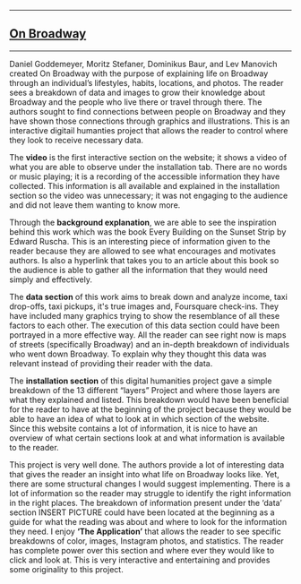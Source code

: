 ---
## [On Broadway](http://www.on-broadway.nyc/) ##
 ---
 Daniel Goddemeyer, Moritz Stefaner, Dominikus Baur, and Lev Manovich created On Broadway with the purpose of explaining life on Broadway through an individual’s lifestyles, habits, locations, and photos. The reader sees a breakdown of data and images to grow their knowledge about Broadway and the people who live there or travel through there. The authors sought to find connections between people on Broadway and they have shown those connections through graphics and illustrations. This is an interactive digitail humanties project that allows the reader to control where they look to receive necessary data. 
 
 The **video** is the first interactive section on the website; it shows a video of what you are able to observe under the installation tab. There are no words or music playing; it is a recording of the accessible information they have collected. This information is all available and explained in the installation section so the video was unnecessary; it was not engaging to the audience and did not leave them wanting to know more.  
 
 Through the **background explanation**, we are able to see the inspiration behind this work which was the book Every Building on the Sunset Strip by Edward Ruscha. This is an interesting piece of information given to the reader because they are allowed to see what encourages and motivates authors. Is also a hyperlink that takes you to an article about this book so the audience is able to gather all the information that they would need simply and effectively. 
 
 The **data section** of this work aims to break down and analyze income, taxi drop-offs, taxi pickups, it's true images and, Foursquare check-ins. They have included many graphics trying to show the resemblance of all these factors to each other. The execution of this data section could have been portrayed in a more effective way. All the reader can see right now is maps of streets (specifically Broadway) and an in-depth breakdown of individuals who went down Broadway. To explain why they thought this data was relevant instead of providing their reader with the data. 
 
 The **installation section** of this digital humanities project gave a simple breakdown of the 13 different “layers” Project and where those layers are what they explained and listed. This breakdown would have been beneficial for the reader to have at the beginning of the project because they would be able to have an idea of what to look at in which section of the website. Since this website contains a lot of information, it is nice to have an overview of what certain sections look at and what information is available to the reader. 
 
 This project is very well done. The authors provide a lot of interesting data that gives the reader an insight into what life on Broadway looks like. Yet, there are some structural changes I would suggest implementing. There is a lot of information so the reader may struggle to identify the right information in the right places. The breakdown of information present under the ‘data’ section INSERT PICTURE could have been located at the beginning as a guide for what the reading was about and where to look for the information they need. I enjoy **‘The Application’** that allows the reader to see specific breakdowns of color, images, Instagram photos, and statistics. The reader has complete power over this section and where ever they would like to click and look at. This is very interactive and entertaining and provides some originality to this project. 

